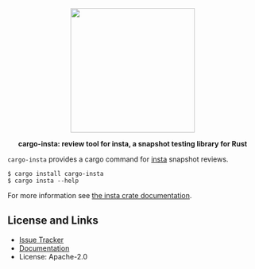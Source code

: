 <div align="center">
 <img src="https://github.com/mitsuhiko/insta/blob/master/assets/logo.png?raw=true" width="250" height="250">
 <p><strong>cargo-insta: review tool for insta, a snapshot testing library for Rust</strong></p>
</div>

`cargo-insta` provides a cargo command for [insta](https://github.com/mitsuhiko/insta)
snapshot reviews.

```
$ cargo install cargo-insta
$ cargo insta --help
```

For more information see [the insta crate documentation](https://docs.rs/insta).

## License and Links

- [Issue Tracker](https://github.com/mitsuhiko/insta/issues)
- [Documentation](https://docs.rs/insta/)
- License: Apache-2.0
